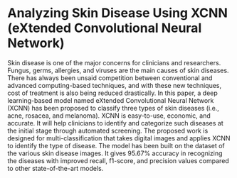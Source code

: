 # Analyzing Skin Disease Using XCNN (eXtended Convolutional Neural Network)

Skin disease is one of the major concerns for clinicians and researchers. Fungus, germs, allergies,
and viruses are the main causes of skin diseases. There has always been unsaid competition between
conventional and advanced computing-based techniques, and with these new techniques, cost of
treatment is also being reduced drastically. In this paper, a deep learning-based model named eXtended
Convolutional Neural Network (XCNN) has been proposed to classify three types of skin diseases
(i.e., acne, rosacea, and melanoma). XCNN is easy-to-use, economic, and accurate. It will help
clinicians to identify and categorize such diseases at the initial stage through automated screening.
The proposed work is designed for multi-classification that takes digital images and applies XCNN
to identify the type of disease. The model has been built on the dataset of the various skin disease
images. It gives 95.67% accuracy in recognizing the diseases with improved recall, f1-score, and
precision values compared to other state-of-the-art models.
